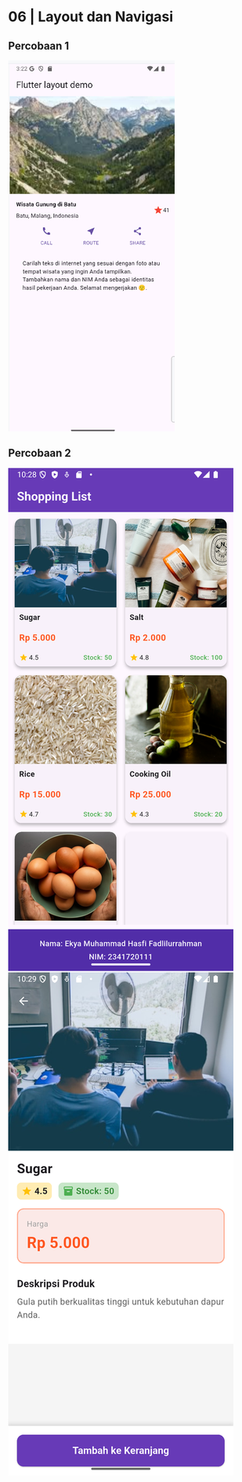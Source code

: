 # 06 | Layout dan Navigasi

## Percobaan 1
![alt text](img/1.png)

## Percobaan 2
![alt text](img/2.png)
![alt text](img/3.png)

